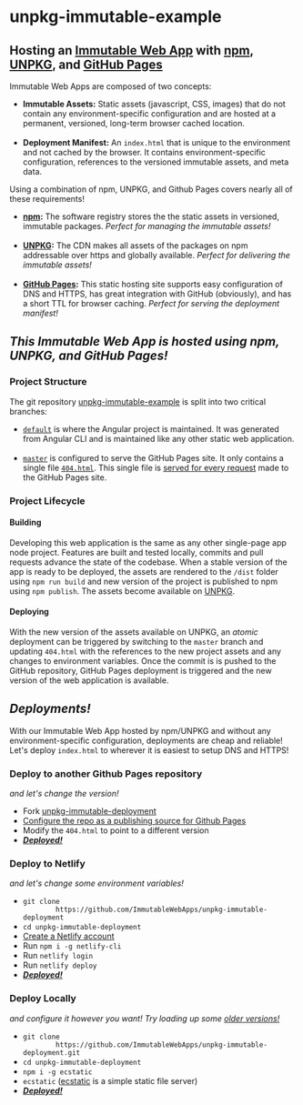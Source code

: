 <h1>unpkg-immutable-example</h1>
<h2>Hosting an <a href="https://immutablewebapps.org">Immutable Web App</a> with <a href="https://www.npmjs.com/">npm</a>,
    <a href="https://unpkg.com/#/">UNPKG</a>, and <a href="https://pages.github.com/">GitHub Pages</a></h2>
<p>Immutable Web Apps are composed of two concepts:</p>
<ul>
    <li><b>Immutable Assets:</b> Static assets (javascript, CSS, images) that do not contain any
        environment-specific
        configuration and are hosted at a permanent, versioned,
        long-term browser cached location.</li>
    <br />
    <li><b>Deployment Manifest:</b> An <code>index.html</code> that is unique to the environment and not cached by
        the
        browser. It contains environment-specific configuration, references to the versioned immutable assets, and
        meta
        data.</li>
</ul>
<p>Using a combination of npm, UNPKG, and Github Pages covers nearly all of these requirements!</p>
<ul>
    <li><b><a href="https://www.npmjs.com/">npm</a>:</b> The software registry stores the the static assets in
        versioned, immutable packages. <i>Perfect for managing the immutable assets!</i></li>
    <br />
    <li><b><a href="https://unpkg.com/#/">UNPKG</a>:</b> The CDN makes all assets of the packages on npm
        addressable
        over https
        and globally available. <i>Perfect for delivering the immutable assets!</i></li>
    <br />
    <li><b><a href="https://pages.github.com/">GitHub Pages</a>:</b> This static hosting site supports easy
        configuration of DNS and HTTPS, has great integration with GitHub (obviously), and has a short TTL for
        browser caching. <i>Perfect for serving the deployment manifest!</i></li>
</ul>
<h2><i>This Immutable Web App is hosted using npm, UNPKG, and GitHub Pages!</i></h2>
<h3>Project Structure</h3>
<p>The git repository <a href="https://github.com/ImmutableWebApps/unpkg-immutable-example">unpkg-immutable-example</a>
    is split into two critical branches:</p>
<ul>
    <li><a href="https://github.com/ImmutableWebApps/unpkg-immutable-example/tree/default"><code>default</code></a>
        is where the Angular project is maintained. It was generated from Angular CLI and is maintained like
        any other static web application.</li>
    <br />
    <li><a href="https://github.com/ImmutableWebApps/unpkg-immutable-example/tree/master"><code>master</code></a>
        is
        configured to serve the GitHub Pages site. It only contains a single file <a href="https://github.com/ImmutableWebApps/unpkg-immutable-example/blob/master/404.html"><code>404.html</code></a>.
        This single file is <a href="https://help.github.com/articles/creating-a-custom-404-page-for-your-github-pages-site/">served
            for every request</a> made to the GitHub Pages site.</li>
</ul>
<h3>Project Lifecycle</h3>
<h4>Building</h4>
<p>Developing this web application is the same as any other single-page app node project. Features are built
    and tested locally, commits and
    pull requests advance the state of the codebase. When a stable version of the app is ready to be deployed,
    the
    assets are rendered to the <code>/dist</code> folder using <code>npm run build</code> and new version of
    the
    project is published to npm using <code>npm publish</code>. The assets become available on <a href="https://unpkg.com/@immutablewebapps/unpkg-immutable-example/">UNPKG</a>.</p>
<h4>Deploying</h4>
<p>With the new version of the assets available on UNPKG, an <i>atomic</i> deployment can be triggered by
    switching to the <code>master</code> branch and updating <code>404.html</code> with the references to the
    new project
    assets and any changes to environment variables. Once the commit is is pushed to the GitHub repository,
    GitHub Pages
    deployment is triggered and the new version of the web application is available.</p>
<h2><i>Deployments!</i></h2>
<p>With our Immutable Web App hosted by npm/UNPKG and without any environment-specific configuration,
    deployments
    are cheap and reliable! Let's deploy <code>index.html</code> to wherever it is easiest to setup DNS and
    HTTPS!</p>
<h3>Deploy to another Github Pages repository</h3>
<p><i>and let's change the version!</i></p>
<ul>
    <li>Fork <a href="https://github.com/ImmutableWebApps/unpkg-immutable-deployment">unpkg-immutable-deployment</a></li>
    <li><a href="https://help.github.com/articles/configuring-a-publishing-source-for-github-pages/">Configure
            the
            repo as a publishing source for Github Pages</a></li>
    <li>Modify the <code>404.html</code> to point to a different version</li>
    <li><a href="https://immutablewebapps.org/unpkg-immutable-deployment"><b><i>Deployed!</i></b></a></li>
</ul>
<h3>Deploy to Netlify</h3>
<p><i>and let's change some environment variables!</i></p>
<ul>
    <li><code>git clone
        https://github.com/ImmutableWebApps/unpkg-immutable-deployment</code></li>
    <li><code>cd unpkg-immutable-deployment</code></li>
    <li><a href="https://app.netlify.com/">Create a Netlify account</a></li>
    <li>Run <code>npm i -g netlify-cli</code></li>
    <li>Run <code>netlify login</code></li>
    <li>Run <code>netlify deploy</code></li>
    <li><a href="https://immutablewebapps.netlify.com"><b><i>Deployed!</i></b></a></li>
</ul>
<h3>Deploy Locally</h3>
<p><i>and configure it however you want! Try loading up some <a href="https://github.com/ImmutableWebApps/unpkg-immutable-example/releases">older
            versions!</a></i></p>
<ul>
    <li><code>git clone
        https://github.com/ImmutableWebApps/unpkg-immutable-deployment.git</code></li>
    <li><code>cd unpkg-immutable-deployment</code></li>
    <li><code>npm i -g ecstatic</code></li>
    <li><code>ecstatic</code> (<a href="https://www.npmjs.com/package/ecstatic">ecstatic</a> is a simple static
        file server)</li>
    <li><a href="http://0.0.0.0:8000"><b><i>Deployed!</i></b></a></li>
</ul>